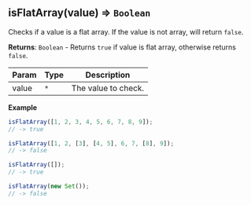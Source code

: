 <a name="isFlatArray"></a>

## isFlatArray(value) ⇒ <code>Boolean</code>
Checks if a value is a flat array. If the value is not array, will return `false`.

**Returns**: <code>Boolean</code> - Returns `true` if value is flat array, otherwise returns `false`.  

| Param | Type | Description |
| --- | --- | --- |
| value | <code>\*</code> | The value to check. |

**Example**  
```js
isFlatArray([1, 2, 3, 4, 5, 6, 7, 8, 9]);
// -> true

isFlatArray([1, 2, [3], [4, 5], 6, 7, [8], 9]);
// -> false

isFlatArray([]);
// -> true

isFlatArray(new Set());
// -> false
```

